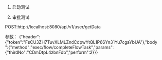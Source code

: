 1. 启动测试

2. 审批测试

POST:http://localhost:8080/api/v1/user/getData

参数： {"header":{"token":"FsCU3ZH7TuvXLMLZndCdpwYtQL1P66Yn31Yu7cgaYbUA"},"body":{"method":"exec/flow/completeFlowTask","params":{"thirdNo":"CDmDtpL4zbnFdb","perform":2}}}

